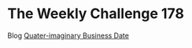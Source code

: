 # The Weekly Challenge 178

Blog [Quater-imaginary Business Date](https://dev.to/simongreennet/quater-imaginary-business-date-58ln)
